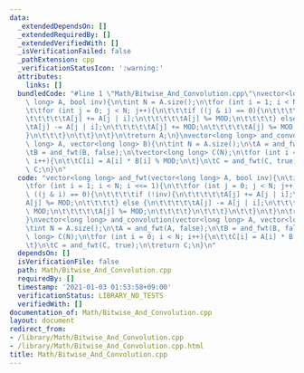 ```yaml
---
data:
  _extendedDependsOn: []
  _extendedRequiredBy: []
  _extendedVerifiedWith: []
  _isVerificationFailed: false
  _pathExtension: cpp
  _verificationStatusIcon: ':warning:'
  attributes:
    links: []
  bundledCode: "#line 1 \"Math/Bitwise_And_Convolution.cpp\"\nvector<long long> and_fwt(vector<long\
    \ long> A, bool inv){\n\tint N = A.size();\n\tfor (int i = 1; i < N; i <<= 1){\n\
    \t\tfor (int j = 0; j < N; j++){\n\t\t\tif ((j & i) == 0){\n\t\t\t\tif (!inv){\n\
    \t\t\t\t\tA[j] += A[j | i];\n\t\t\t\t\tA[j] %= MOD;\n\t\t\t\t} else {\n\t\t\t\t\
    \tA[j] -= A[j | i];\n\t\t\t\t\tA[j] += MOD;\n\t\t\t\t\tA[j] %= MOD;\n\t\t\t\t\
    }\n\t\t\t}\n\t\t}\n\t}\n\treturn A;\n}\nvector<long long> and_convolution(vector<long\
    \ long> A, vector<long long> B){\n\tint N = A.size();\n\tA = and_fwt(A, false);\n\
    \tB = and_fwt(B, false);\n\tvector<long long> C(N);\n\tfor (int i = 0; i < N;\
    \ i++){\n\t\tC[i] = A[i] * B[i] % MOD;\n\t}\n\tC = and_fwt(C, true);\n\treturn\
    \ C;\n}\n"
  code: "vector<long long> and_fwt(vector<long long> A, bool inv){\n\tint N = A.size();\n\
    \tfor (int i = 1; i < N; i <<= 1){\n\t\tfor (int j = 0; j < N; j++){\n\t\t\tif\
    \ ((j & i) == 0){\n\t\t\t\tif (!inv){\n\t\t\t\t\tA[j] += A[j | i];\n\t\t\t\t\t\
    A[j] %= MOD;\n\t\t\t\t} else {\n\t\t\t\t\tA[j] -= A[j | i];\n\t\t\t\t\tA[j] +=\
    \ MOD;\n\t\t\t\t\tA[j] %= MOD;\n\t\t\t\t}\n\t\t\t}\n\t\t}\n\t}\n\treturn A;\n\
    }\nvector<long long> and_convolution(vector<long long> A, vector<long long> B){\n\
    \tint N = A.size();\n\tA = and_fwt(A, false);\n\tB = and_fwt(B, false);\n\tvector<long\
    \ long> C(N);\n\tfor (int i = 0; i < N; i++){\n\t\tC[i] = A[i] * B[i] % MOD;\n\
    \t}\n\tC = and_fwt(C, true);\n\treturn C;\n}\n"
  dependsOn: []
  isVerificationFile: false
  path: Math/Bitwise_And_Convolution.cpp
  requiredBy: []
  timestamp: '2021-01-03 01:53:58+09:00'
  verificationStatus: LIBRARY_NO_TESTS
  verifiedWith: []
documentation_of: Math/Bitwise_And_Convolution.cpp
layout: document
redirect_from:
- /library/Math/Bitwise_And_Convolution.cpp
- /library/Math/Bitwise_And_Convolution.cpp.html
title: Math/Bitwise_And_Convolution.cpp
---
```

